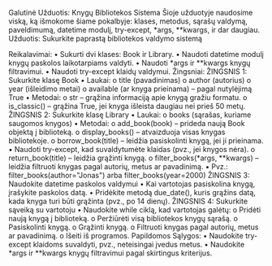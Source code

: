 Galutinė Užduotis: Knygų Bibliotekos Sistema Šioje užduotyje naudosime viską, ką išmokome šiame pokalbyje: klases, metodus, sąrašų valdymą, paveldimumą, datetime modulį, try-except, *args, **kwargs, ir dar daugiau. Užduotis: Sukurkite paprastą bibliotekos valdymo sistemą

Reikalavimai: • Sukurti dvi klases: Book ir Library. • Naudoti datetime modulį knygų paskolos laikotarpiams valdyti. • Naudoti *args ir **kwargs knygų filtravimui. • Naudoti try-except klaidų valdymui.
Žingsniai: ŽINGSNIS 1: Sukurkite klasę Book • Laukai: o title (pavadinimas) o author (autorius) o year (išleidimo metai) o available (ar knyga prieinama) – pagal nutylėjimą True • Metodai: o str – grąžina informaciją apie knygą gražiu formatu. o is_classic() – grąžina True, jei knyga išleista daugiau nei prieš 50 metų. ŽINGSNIS 2: Sukurkite klasę Library • Laukai: o books (sąrašas, kuriame saugomos knygos) • Metodai: o add_book(book) – prideda naują Book objektą į biblioteką. o display_books() – atvaizduoja visas knygas bibliotekoje. o borrow_book(title) – leidžia pasiskolinti knygą, jei ji prieinama. ▪ Naudoti try-except, kad suvaldytumėte klaidas (pvz., jei knygos nėra). o return_book(title) – leidžia grąžinti knygą. o filter_books(*args, **kwargs) – leidžia filtruoti knygas pagal autorių, metus ar pavadinimą. ▪ Pvz.: filter_books(author="Jonas") arba filter_books(year=2000) ŽINGSNIS 3: Naudokite datetime paskolos valdymui • Kai vartotojas pasiskolina knygą, įrašykite paskolos datą. • Pridėkite metodą due_date(), kuris grąžins datą, kada knyga turi būti grąžinta (pvz., po 14 dienų). ŽINGSNIS 4: Sukurkite sąveiką su vartotoju • Naudokite while ciklą, kad vartotojas galėtų: o Pridėti naują knygą į biblioteką. o Peržiūrėti visą bibliotekos knygų sąrašą. o Pasiskolinti knygą. o Grąžinti knygą. o Filtruoti knygas pagal autorių, metus ar pavadinimą. o Išeiti iš programos.
Papildomos Sąlygos: • Naudokite try-except klaidoms suvaldyti, pvz., neteisingai įvedus metus. • Naudokite *args ir **kwargs knygų filtravimui pagal skirtingus kriterijus.
